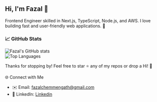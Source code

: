 ## Hi, I'm Fazal 👋

Frontend Engineer skilled in Next.js, TypeScript, Node.js, and AWS.
I love building fast and user-friendly web applications. 🚀

### 📈 GitHub Stats

![Fazal's GitHub stats](https://github-readme-stats.vercel.app/api?username=fazalilahi&show_icons=true&theme=dark)  
![Top Languages](https://github-readme-stats.vercel.app/api/top-langs/?username=fazalilahi&layout=compact&theme=dark)

Thanks for stopping by! Feel free to star ⭐ any of my repos or drop a Hi! 👋

🌐 Connect with Me
- ✉️ Email: [fazalchemmengath@gmail.com](mailto:fazalchemmengath@gmail.com)
- 💼 LinkedIn: [Linkedin](https://linkedin.com/in/fazalilahi)
